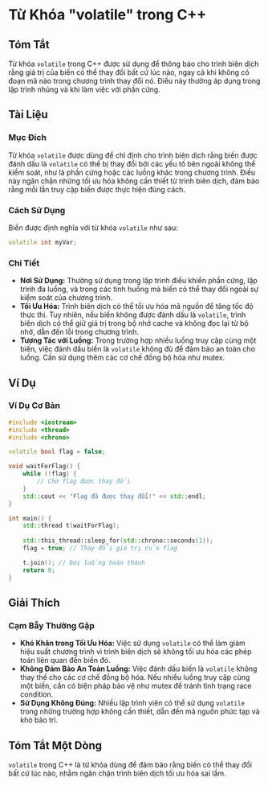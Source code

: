 <!--
Meta Description: # Từ Khóa "volatile" trong C++ ## Tóm Tắt Từ khóa `volatile` trong C++ được sử dụng để thông báo cho trình biên dịch rằng giá trị của biến có thể thay...
Meta Keywords: trình, volatile, trong, biến, không
-->

# Từ Khóa "volatile" trong C++

## Tóm Tắt
Từ khóa `volatile` trong C++ được sử dụng để thông báo cho trình biên dịch rằng giá trị của biến có thể thay đổi bất cứ lúc nào, ngay cả khi không có đoạn mã nào trong chương trình thay đổi nó. Điều này thường áp dụng trong lập trình nhúng và khi làm việc với phần cứng.

## Tài Liệu
### Mục Đích
Từ khóa `volatile` được dùng để chỉ định cho trình biên dịch rằng biến được đánh dấu là `volatile` có thể bị thay đổi bởi các yếu tố bên ngoài không thể kiểm soát, như là phần cứng hoặc các luồng khác trong chương trình. Điều này ngăn chặn những tối ưu hóa không cần thiết từ trình biên dịch, đảm bảo rằng mỗi lần truy cập biến được thực hiện đúng cách.

### Cách Sử Dụng
Biến được định nghĩa với từ khóa `volatile` như sau:
```cpp
volatile int myVar;
```

### Chi Tiết
- **Nơi Sử Dụng:** Thường sử dụng trong lập trình điều khiển phần cứng, lập trình đa luồng, và trong các tình huống mà biến có thể thay đổi ngoài sự kiểm soát của chương trình.
- **Tối Ưu Hóa:** Trình biên dịch có thể tối ưu hóa mã nguồn để tăng tốc độ thực thi. Tuy nhiên, nếu biến không được đánh dấu là `volatile`, trình biên dịch có thể giữ giá trị trong bộ nhớ cache và không đọc lại từ bộ nhớ, dẫn đến lỗi trong chương trình.
- **Tương Tác với Luồng:** Trong trường hợp nhiều luồng truy cập cùng một biến, việc đánh dấu biến là `volatile` không đủ để đảm bảo an toàn cho luồng. Cần sử dụng thêm các cơ chế đồng bộ hóa như mutex.

## Ví Dụ
### Ví Dụ Cơ Bản
```cpp
#include <iostream>
#include <thread>
#include <chrono>

volatile bool flag = false;

void waitForFlag() {
    while (!flag) {
        // Chờ flag được thay đổi
    }
    std::cout << "Flag đã được thay đổi!" << std::endl;
}

int main() {
    std::thread t(waitForFlag);
    
    std::this_thread::sleep_for(std::chrono::seconds(1));
    flag = true; // Thay đổi giá trị của flag

    t.join(); // Đợi luồng hoàn thành
    return 0;
}
```

## Giải Thích
### Cạm Bẫy Thường Gặp
- **Khó Khăn trong Tối Ưu Hóa:** Việc sử dụng `volatile` có thể làm giảm hiệu suất chương trình vì trình biên dịch sẽ không tối ưu hóa các phép toán liên quan đến biến đó.
- **Không Đảm Bảo An Toàn Luồng:** Việc đánh dấu biến là `volatile` không thay thế cho các cơ chế đồng bộ hóa. Nếu nhiều luồng truy cập cùng một biến, cần có biện pháp bảo vệ như mutex để tránh tình trạng race condition.
- **Sử Dụng Không Đúng:** Nhiều lập trình viên có thể sử dụng `volatile` trong những trường hợp không cần thiết, dẫn đến mã nguồn phức tạp và khó bảo trì.

## Tóm Tắt Một Dòng
`volatile` trong C++ là từ khóa dùng để đảm bảo rằng biến có thể thay đổi bất cứ lúc nào, nhằm ngăn chặn trình biên dịch tối ưu hóa sai lầm.